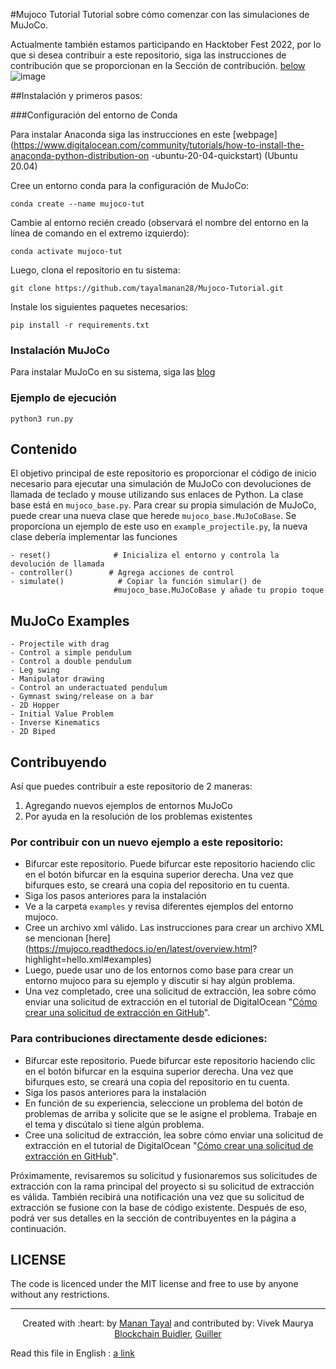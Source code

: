 #Mujoco Tutorial
Tutorial sobre cómo comenzar con las simulaciones de MuJoCo.

Actualmente también estamos participando en Hacktober Fest 2022, por lo que si desea contribuir a este repositorio, siga las instrucciones de contribución que se 
proporcionan en la Sección de contribución.
[below](https://github.com/tayalmanan28/MuJoCo-Tutorial/blob/main/README.md#contributing)
![image](https://user-images.githubusercontent.com/42448031/193699422-a75d4807-e7ab-456a-9f57-e82195647c3b.png)

##Instalación y primeros pasos:

###Configuración del entorno de Conda

Para instalar Anaconda siga las instrucciones en este [webpage](https://www.digitalocean.com/community/tutorials/how-to-install-the-anaconda-python-distribution-on
-ubuntu-20-04-quickstart) (Ubuntu 20.04)

Cree un entorno conda para la configuración de MuJoCo:
```
conda create --name mujoco-tut  
```
Cambie al entorno recién creado (observará el nombre del entorno en la línea de comando en el extremo izquierdo):
```
conda activate mujoco-tut  
```
Luego, clona el repositorio en tu sistema:
```
git clone https://github.com/tayalmanan28/Mujoco-Tutorial.git
```
Instale los siguientes paquetes necesarios:
```
pip install -r requirements.txt
```

### Instalación MuJoCo

Para instalar MuJoCo en su sistema, siga las [blog](https://tayalmanan28.github.io/my_blogs/mujoco/simulations/robotics/2022/01/21/MuJoCo.html)

### Ejemplo de ejecución

``` python3 run.py ```

## Contenido
El objetivo principal de este repositorio es proporcionar el código de inicio necesario para ejecutar una simulación de MuJoCo con devoluciones de llamada de
teclado y mouse utilizando sus enlaces de Python. La clase base está en `mujoco_base.py`. Para crear su propia simulación de MuJoCo, puede crear una nueva 
clase que herede `mujoco_base.MuJoCoBase`. Se proporciona un ejemplo de este uso en `example_projectile.py`, la nueva clase debería implementar las funciones


```[Python]
- reset()              # Inicializa el entorno y controla la devolución de llamada
- controller()        # Agrega acciones de control
- simulate()            # Copiar la función simular() de
                       #mujoco_base.MuJoCoBase y añade tu propio toque
```
## MuJoCo Examples


```[Markdown]
- Projectile with drag
- Control a simple pendulum
- Control a double pendulum
- Leg swing
- Manipulator drawing
- Control an underactuated pendulum
- Gymnast swing/release on a bar
- 2D Hopper
- Initial Value Problem
- Inverse Kinematics
- 2D Biped
```

## Contribuyendo

Así que puedes contribuir a este repositorio de 2 maneras:
1. Agregando nuevos ejemplos de entornos MuJoCo
2. Por ayuda en la resolución de los problemas existentes


### Por contribuir con un nuevo ejemplo a este repositorio:

- Bifurcar este repositorio. Puede bifurcar este repositorio haciendo clic en el botón bifurcar en la esquina superior derecha. Una vez que bifurques esto,
se creará una copia del repositorio en tu cuenta.
- Siga los pasos anteriores para la instalación
- Ve a la carpeta `examples` y revisa diferentes ejemplos del entorno mujoco.
- Cree un archivo xml válido. Las instrucciones para crear un archivo XML se mencionan [here](https://mujoco.readthedocs.io/en/latest/overview.html?
highlight=hello.xml#examples)
- Luego, puede usar uno de los entornos como base para crear un entorno mujoco para su ejemplo y discutir si hay algún problema.
- Una vez completado, cree una solicitud de extracción, lea sobre cómo enviar una solicitud de extracción en el tutorial de DigitalOcean "[Cómo crear una solicitud
de extracción en GitHub](https://www.digitalocean.com/community/tutorials/how-to-create-a-pull-request-on-github)".

### Para contribuciones directamente desde ediciones:

- Bifurcar este repositorio. Puede bifurcar este repositorio haciendo clic en el botón bifurcar en la esquina superior derecha. Una vez que bifurques esto, 
se creará una copia del repositorio en tu cuenta.
- Siga los pasos anteriores para la instalación
- En función de su experiencia, seleccione un problema del botón de problemas de arriba y solicite que se le asigne el problema. Trabaje en el tema y discútalo
si tiene algún problema.
- Cree una solicitud de extracción, lea sobre cómo enviar una solicitud de extracción en el tutorial de DigitalOcean "[Cómo crear una solicitud de extracción
en GitHub](https://www.digitalocean.com/community/tutorials/how-to-create-a-pull-request-on-github)".

Próximamente, revisaremos su solicitud y fusionaremos sus solicitudes de extracción con la rama principal del proyecto si su solicitud de extracción es válida.
También recibirá una notificación una vez que su solicitud de extracción se fusione con la base de código existente. Después de eso, podrá ver sus detalles en 
la sección de contribuyentes en la página a continuación.

## LICENSE

The code is licenced under the MIT license and free to use by anyone without any restrictions.
***

<p align='center'>Created with :heart: by <a href="https://github.com/tayalmanan28">Manan Tayal</a> and contributed by: Vivek Maurya<br>
<a href="https://github.com/bchainbuidler">Blockchain Buidler</a>,
<a href="https://github.com/Guillermo">Guiller</a>

Read this file in English : [a link](https://github.com/tayalmanan28/MuJoCo-Tutorial/blob/main/README.md)

